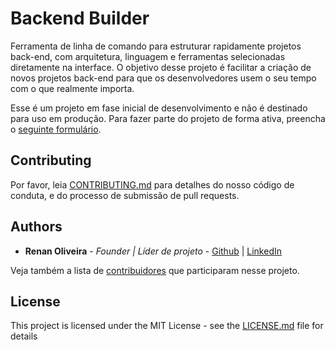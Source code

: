 # Backend Builder

Ferramenta de linha de comando para estruturar rapidamente projetos back-end, com arquitetura, linguagem e ferramentas selecionadas diretamente na interface. O objetivo desse projeto é facilitar a criação de novos projetos back-end para que os desenvolvedores usem o seu tempo com o que realmente importa. 

Esse é um projeto em fase inicial de desenvolvimento e não é destinado para uso em produção. Para fazer parte do projeto de forma ativa, preencha o [seguinte formulário](https://forms.gle/Uruwo4w9QAKJapVKA).

## Contributing

Por favor, leia [CONTRIBUTING.md](CONTRIBUTING.md) para detalhes do nosso código de conduta, e do processo de submissão de pull requests.

## Authors

* **Renan Oliveira** - *Founder | Líder de projeto* - [Github](https://github.com/ren4ndev) | [LinkedIn](https://www.linkedin.com/in/renancoliveira/)

Veja também a lista de [contribuidores](https://github.com/ren4ndev/backend-builder/contributors) que participaram nesse projeto.

## License

This project is licensed under the MIT License - see the [LICENSE.md](LICENSE.md) file for details

<!--
## Getting Started

These instructions will get you a copy of the project up and running on your local machine for development and testing purposes. See deployment for notes on how to deploy the project on a live system.


### Prerequisites

What things you need to install the software and how to install them

```
Give examples
```

### Installing

A step by step series of examples that tell you how to get a development env running

Say what the step will be

```
Give the example
```

And repeat

```
until finished
```

End with an example of getting some data out of the system or using it for a little demo

## Running the tests

Explain how to run the automated tests for this system

### Break down into end to end tests

Explain what these tests test and why

```
Give an example
```

### And coding style tests

Explain what these tests test and why

```
Give an example
```

## Deployment

Add additional notes about how to deploy this on a live system

## Built With

* [Dropwizard](http://www.dropwizard.io/1.0.2/docs/) - The web framework used
* [Maven](https://maven.apache.org/) - Dependency Management
* [ROME](https://rometools.github.io/rome/) - Used to generate RSS Feeds

## Acknowledgments

* Hat tip to anyone whose code was used
* Inspiration
* etc

## Versioning

We use [SemVer](http://semver.org/) for versioning. For the versions available, see the [tags on this repository](https://github.com/your/project/tags). 
-->
